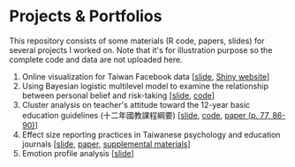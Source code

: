 # Projects & Portfolios
This repository consists of some materials (R code, papers, slides) for several projects I worked on. Note that it's for illustration purpose so the complete code and data are not uploaded here.

1. Online visualization for Taiwan Facebook data [[slide](https://github.com/qwding101/Projects-Portfolios/blob/main/01%20FBIssueAnalysis/2016FBissueAnalysis.pdf), [Shiny website](https://rayrdemo.shinyapps.io/DSRshiny_upload/)]
2. Using Bayesian logistic multilevel model to examine the relationship between personal belief and risk-taking [[slide](https://github.com/qwding101/Projects-Portfolios/blob/main/02%20BayesianLogistic/ValueAndRisktaking.pdf), [code](https://github.com/qwding101/Projects-Portfolios/blob/main/02%20BayesianLogistic/BayesianLogistic.R)]
3. Cluster analysis on teacher's attitude toward the 12-year basic education guidelines (十二年國教課程綱要) [[slide](https://github.com/qwding101/Projects-Portfolios/blob/main/03%20ClusterAnalysisEdu/2020TeacherReady_slide.pdf), [code](https://github.com/qwding101/Projects-Portfolios/blob/main/03%20ClusterAnalysisEdu/ClusterAnalysisTeacher.Rmd), [paper (p. 77, 86-90)](https://github.com/qwding101/Projects-Portfolios/blob/main/03%20ClusterAnalysisEdu/2020TeacherReady.pdf)]
4. Effect size reporting practices in Taiwanese psychology and education journals [[slide](https://github.com/qwding101/Projects-Portfolios/blob/main/04%20EffectSize/EffectSizeReview_slide.pdf), [paper](https://github.com/qwding101/Projects-Portfolios/blob/main/04%20EffectSize/ESreview_paper.pdf), [supplemental  materials](https://osf.io/n69xs/)]
4. Emotion profile analysis  [[slide](https://github.com/qwding101/Projects-Portfolios/blob/main/04%20EffectSize/EffectSizeReview_slide.pdf)]
